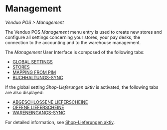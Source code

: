 # Management  
*Venduo POS > Management*

The Venduo POS *Management* menu entry is used to create new stores and configure all settings concerning your stores, your pay desks, the connection to the accounting and to the warehouse management.

The *Management* User Interface is composed of the following tabs:
  - [GLOBAL SETTINGS](02a_GlobalSettings.md)
  - [STORES](02b_Stores.md)
  - [MAPPING FROM PIM](02c_MappingFromPIM.md)
  - [BUCHHALTUNGS-SYNC](02d_AccountingSync.md)

If the global setting *Shop-Lieferungen aktiv* is activated, the following tabs are also displayed:
  - [ABGESCHLOSSENE LIEFERSCHEINE](02e_ProcessedDeliveryNotes.md)
  - [OFFENE LIEFERSCHEINE](02f_UnprocessedDeliveryNotes.md)
  - [WARENEINGANGS-SYNC](02g_WareneingangsSync.md)

For detailed information, see [Shop-Lieferungen aktiv](02a_GlobalSettings.md#shoplieferungen-aktiv).
